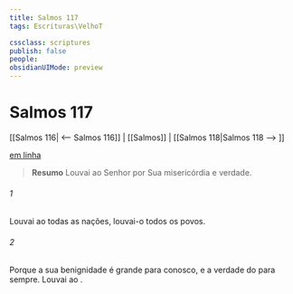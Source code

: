 ```yaml
---
title: Salmos 117
tags: Escrituras\VelhoT

cssclass: scriptures
publish: false
people:
obsidianUIMode: preview
---
```


# Salmos 117
[[Salmos 116| <-- Salmos 116]] | [[Salmos]] | [[Salmos 118|Salmos 118 --> ]]

[em linha](https://churchofjesuschrist.org/study/scriptures/ot/ps/117?lang=por)

> __Resumo__
Louvai ao Senhor por Sua misericórdia e verdade.

###### 1 
Louvai ao  todas as nações, louvai-o todos os povos.

###### 2 
Porque a sua benignidade é grande para conosco, e a verdade do   para sempre. Louvai ao .

